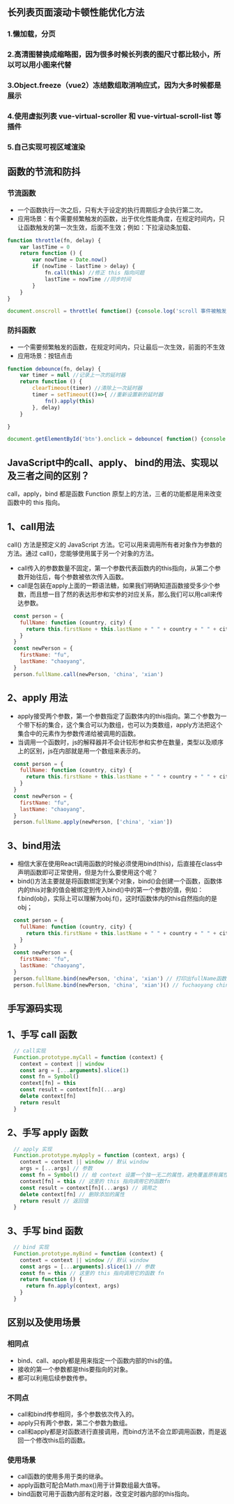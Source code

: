## 长列表页面滚动卡顿性能优化方法

### 1.懒加载，分页
### 2.高清图替换成缩略图，因为很多时候长列表的图尺寸都比较小，所以可以用小图来代替
### 3.Object.freeze（vue2）冻结数组取消响应式，因为大多时候都是展示
### 4.使用虚拟列表 vue-virtual-scroller 和 vue-virtual-scroll-list 等插件
### 5.自己实现可视区域渲染

## 函数的节流和防抖

### 节流函数
- 一个函数执行一次之后，只有大于设定的执行周期后才会执行第二次。
- 应用场景：有个需要频繁触发的函数，出于优化性能角度，在规定时间内，只让函数触发的第一次生效，后面不生效；例如：下拉滚动条加载、

```js
function throttle(fn, delay) {
    var lastTime = 0
    return function () {
        var nowTime = Date.now()
        if (nowTime - lastTime > delay) {
            fn.call(this) //修正 this 指向问题
            lastTime = nowTime //同步时间
        }
    }
}

document.onscroll = throttle( function() {console.log('scroll 事件被触发了' + Date.now())}, 200)
```

### 防抖函数
- 一个需要频繁触发的函数，在规定时间内，只让最后一次生效，前面的不生效
- 应用场景：按钮点击
 
```js
function debounce(fn, delay) {
    var timer = null //记录上一次的延时器
    return function () {
        clearTimeout(timer) //清除上一次延时器
        timer = setTimeout(()=>{ //重新设置新的延时器
            fn().apply(this)
        }, delay)
    }

}

document.getElementById('btn').onclick = debounce( function() {console.log('点击事件被触发了' + Date.now())}, 1000)
``` 

## JavaScript中的call、apply、 bind的用法、实现以及三者之间的区别？
call，apply，bind 都是函数 Function 原型上的方法，三者的功能都是用来改变函数中的 this 指向。

##  1、call用法
call() 方法是预定义的 JavaScript 方法。它可以用来调用所有者对象作为参数的方法。通过 call()，您能够使用属于另一个对象的方法。
- call传入的参数数量不固定，第一个参数代表函数内的this指向，从第二个参数开始往后，每个参数被依次传入函数。
- call是包装在apply上面的一颗语法糖，如果我们明确知道函数接受多少个参数，而且想一目了然的表达形参和实参的对应关系，那么我们可以用call来传达参数。
```js
  const person = {
    fullName: function (country, city) {
      return this.firstName + this.lastName + " " + country + " " + city
    }
  }
  const newPerson = {
    firstName: "fu",
    lastName: "chaoyang",
  }
  person.fullName.call(newPerson, 'china', 'xian')
```

## 2、apply 用法
- apply接受两个参数，第一个参数指定了函数体内的this指向。第二个参数为一个带下标的集合，这个集合可以为数组，也可以为类数组，apply方法把这个集合中的元素作为参数传递给被调用的函数。
- 当调用一个函数时，js的解释器并不会计较形参和实参在数量，类型以及顺序上的区别，js在内部就是用一个数组来表示的。
```js
  const person = {
    fullName: function (country, city) {
      return this.firstName + this.lastName + " " + country + " " + city
    }
  }
  const newPerson = {
    firstName: "fu",
    lastName: "chaoyang",
  }
  person.fullName.apply(newPerson, ['china', 'xian'])
```

## 3、bind用法
- 相信大家在使用React调用函数的时候必须使用bind(this)，后直接在class中声明函数即可正常使用，但是为什么要使用这个呢？
- bind()方法主要就是将函数绑定到某个对象，bind()会创建一个函数，函数体内的this对象的值会被绑定到传入bind()中的第一个参数的值，例如：f.bind(obj)，实际上可以理解为obj.f()，这时f函数体内的this自然指向的是obj；
```js
  const person = {
    fullName: function (country, city) {
      return this.firstName + this.lastName + " " + country + " " + city
    }
  }
  const newPerson = {
    firstName: "fu",
    lastName: "chaoyang",
  }
  person.fullName.bind(newPerson, 'china', 'xian') // 打印出fullName函数
  person.fullName.bind(newPerson, 'china', 'xian')() // fuchaoyang china xian
```
## 手写源码实现
## 1、手写 call 函数
```js 
  // call实现
  Function.prototype.myCall = function (context) {
    context = context || window
    const arg = [...arguments].slice(1)
    const fn = Symbol()
    context[fn] = this
    const result = context[fn](...arg)
    delete context[fn]
    return result
  }
```

## 2、手写 apply 函数
```js 
  // apply 实现
  Function.prototype.myApply = function (context, args) {
    context = context || window // 默认 window
    args = [...args] // 参数
    const fn = Symbol() // 给 context 设置一个独一无二的属性，避免覆盖原有属性
    context[fn] = this // 这里的 this 指向调用它的函数fn
    const result = context[fn](...args) // 调用之
    delete context[fn] // 删除添加的属性
    return result // 返回值
  }
```

## 3、手写 bind 函数
```js 
  // bind 实现
  Function.prototype.myBind = function (context) {
    context = context || window // 默认 window
    const args = [...arguments].slice(1) // 参数
    const fn = this // 这里的 this 指向调用它的函数 fn
    return function () {
      return fn.apply(context, args)
    }
  }
```

## 区别以及使用场景
### 相同点
- bind、call、apply都是用来指定一个函数内部的this的值。 
- 接收的第一个参数都是this要指向的对象。
- 都可以利用后续参数传参。

### 不同点
- call和bind传参相同，多个参数依次传入的。
- apply只有两个参数，第二个参数为数组。
- call和apply都是对函数进行直接调用，而bind方法不会立即调用函数，而是返回一个修改this后的函数。

### 使用场景
- call函数的使用多用于类的继承。
- apply函数可配合Math.max()用于计算数组最大值等。
- bind函数可用于函数内部有定时器，改变定时器内部的this指向。